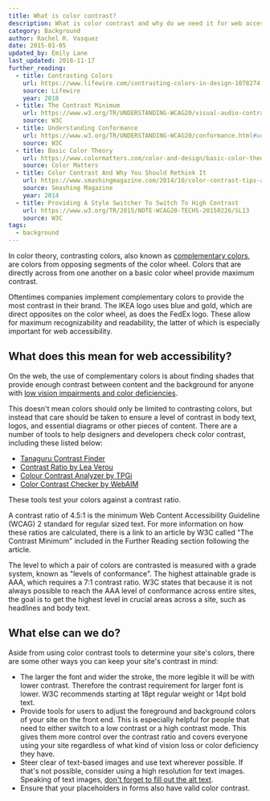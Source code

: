 ```yaml
---
title: What is color contrast?
description: What is color contrast and why do we need it for web accessibility?
category: Background
author: Rachel R. Vasquez
date: 2015-01-05
updated_by: Emily Lane
last_updated: 2018-11-17
further_reading:
  - title: Contrasting Colors
    url: https://www.lifewire.com/contrasting-colors-in-design-1078274
    source: Lifewire
    year: 2018
  - title: The Contrast Minimum
    url: https://www.w3.org/TR/UNDERSTANDING-WCAG20/visual-audio-contrast-contrast.html
    source: W3C
  - title: Understanding Conformance
    url: https://www.w3.org/TR/UNDERSTANDING-WCAG20/conformance.html#uc-levels-head
    source: W3C
  - title: Basic Color Theory
    url: https://www.colormatters.com/color-and-design/basic-color-theory
    source: Color Matters
  - title: Color Contrast And Why You Should Rethink It
    url: https://www.smashingmagazine.com/2014/10/color-contrast-tips-and-tools-for-accessibility/
    source: Smashing Magazine
    year: 2014
  - title: Providing A Style Switcher To Switch To High Contrast
    url: https://www.w3.org/TR/2015/NOTE-WCAG20-TECHS-20150226/SL13
    source: W3C
tags:
  - background
---
```


In color theory, contrasting colors, also known as [complementary colors](https://en.wikipedia.org/wiki/Complementary_colors), are colors from opposing segments of the color wheel. Colors that are directly across from one another on a basic color wheel provide maximum contrast.

Oftentimes companies implement complementary colors to provide the most contrast in their brand. The IKEA logo uses blue and gold, which are direct opposites on the color wheel, as does the FedEx logo. These allow for maximum recognizability and readability, the latter of which is especially important for web accessibility.


## What does this mean for web accessibility?

On the web, the use of complementary colors is about finding shades that provide enough contrast between content and the background for anyone with [low vision impairments and color deficiencies](/posts/understanding-visual-impairment/).

This doesn't mean colors should only be limited to contrasting colors, but instead that care should be taken to ensure a level of contrast in body text, logos, and essential diagrams or other pieces of content. There are a number of tools to help designers and developers check color contrast, including these listed below:

- [Tanaguru Contrast Finder](http://contrast-finder.tanaguru.com/)
- [Contrast Ratio by Lea Verou](http://leaverou.github.io/contrast-ratio/)
- [Colour Contrast Analyzer by TPGi](https://developer.paciellogroup.com/resources/contrastanalyser/)
- [Color Contrast Checker by WebAIM](https://webaim.org/resources/contrastchecker/)

These tools test your colors against a contrast ratio.

A contrast ratio of 4.5:1 is the minimum Web Content Accessibility Guideline (WCAG) 2 standard for regular sized text. For more information on how these ratios are calculated, there is a link to an article by W3C called "The Contrast Minimum" included in the Further Reading section following the article.

The level to which a pair of colors are contrasted is measured with a grade system, known as "levels of conformance". The highest attainable grade is AAA, which requires a 7:1 contrast ratio. W3C states that because it is not always possible to reach the AAA level of conformance across entire sites, the goal is to get the highest level in crucial areas across a site, such as headlines and body text.


## What else can we do?

Aside from using color contrast tools to determine your site's colors, there are some other ways you can keep your site's contrast in mind:

- The larger the font and wider the stroke, the more legible it will be with lower contrast. Therefore the contrast requirement for larger font is lower. W3C recommends starting at 18pt regular weight or 14pt bold text.
- Provide tools for users to adjust the foreground and background colors of your site on the front end. This is especially helpful for people that need to either switch to a low contrast or a high contrast mode. This gives them more control over the contrast ratio and covers everyone using your site regardless of what kind of vision loss or color deficiency they have.
- Steer clear of text-based images and use text wherever possible. If that's not possible, consider using a high resolution for text images. Speaking of text images, [don't forget to fill out the alt text](/posts/alt-text/).
- Ensure that your placeholders in forms also have valid color contrast.
